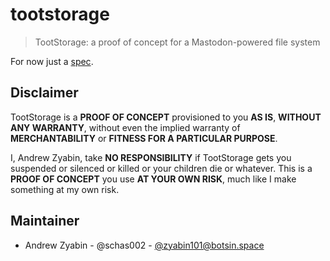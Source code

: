 # tootstorage

> TootStorage: a proof of concept for a Mastodon-powered file system

For now just a [spec](spec.md).

## Disclaimer

TootStorage is a **PROOF OF CONCEPT** provisioned to you **AS IS**, **WITHOUT ANY WARRANTY**, without even the implied warranty of **MERCHANTABILITY** or **FITNESS FOR A PARTICULAR PURPOSE**.

I, Andrew Zyabin, take **NO RESPONSIBILITY** if TootStorage gets you suspended or silenced or killed or your children die or whatever. This is a **PROOF OF CONCEPT** you use **AT YOUR OWN RISK**, much like I make something at my own risk.

## Maintainer

- Andrew Zyabin - @schas002 - [@zyabin101@botsin.space](https://botsin.space/@zyabin101)
